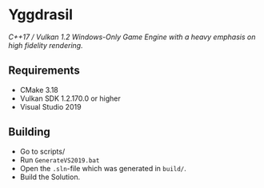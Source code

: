 # Yggdrasil
*C++17 / Vulkan 1.2 Windows-Only Game Engine with a heavy emphasis on high fidelity rendering.*

## Requirements
* CMake 3.18
* Vulkan SDK 1.2.170.0 or higher
* Visual Studio 2019

## Building
* Go to scripts/
* Run `GenerateVS2019.bat`
* Open the `.sln`-file which was generated in `build/`.
* Build the Solution.
